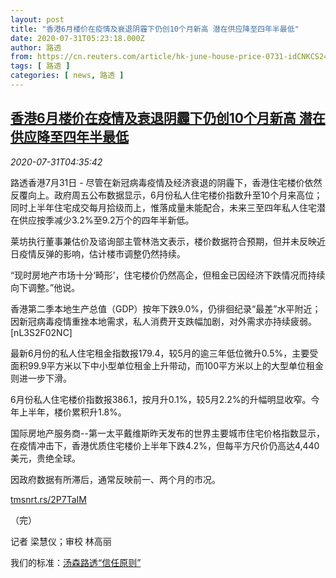 ```yaml
---
layout: post
title: "香港6月楼价在疫情及衰退阴霾下仍创10个月新高 潜在供应降至四年半最低"
date: 2020-07-31T05:23:18.000Z
author: 路透
from: https://cn.reuters.com/article/hk-june-house-price-0731-idCNKCS24W0GX
tags: [ 路透 ]
categories: [ news, 路透 ]
---
```

<!--1596172998000-->
[香港6月楼价在疫情及衰退阴霾下仍创10个月新高 潜在供应降至四年半最低](https://cn.reuters.com/article/hk-june-house-price-0731-idCNKCS24W0GX)
------

<div>
<div><i>2020-07-31T04:35:42</i></div><div class="StandardArticleBody_body"><p>路透香港7月31日 - 尽管在新冠病毒疫情及经济衰退的阴霾下，香港住宅楼价依然反覆向上。政府周五公布数据显示，6月份私人住宅楼价指数升至10个月来高位；同时上半年住宅成交每月拾级而上，惟落成量未能配合，未来三至四年私人住宅潜在供应按季减少3.2%至9.2万个的四年半新低。 </p><p>莱坊执行董事兼估价及谘询部主管林浩文表示，楼价数据符合预期，但并未反映近日疫情反弹的影响，估计楼市调整仍然持续。 </p><p>“现时房地产市场十分‘畸形’，住宅楼价仍然高企，但租金已因经济下跌情况而持续向下调整。”他说。 </p><p>香港第二季本地生产总值（GDP）按年下跌9.0%，仍徘徊纪录“最差”水平附近；因新冠病毒疫情重挫本地需求，私人消费开支跌幅加剧，对外需求亦持续疲弱。[nL3S2F02NC] </p><p>最新6月份的私人住宅租金指数报179.4，较5月的逾三年低位微升0.5%，主要受面积99.9平方米以下中小型单位租金上升带动，而100平方米以上的大型单位租金则进一步下滑。 </p><p>6月份私人住宅楼价指数报386.1，按月升0.1%，较5月2.2%的升幅明显收窄。今年上半年，楼价累积升1.8%。 </p><p>国际房地产服务商--第一太平戴维斯昨天发布的世界主要城市住宅价格指数显示，在疫情冲击下，香港优质住宅楼价上半年下跌4.2%，但每平方尺价仍高达4,440美元，贵绝全球。 </p><p>因政府数据有所滞后，通常反映前一、两个月的市况。 </p><p><a href="https://tmsnrt.rs/2P7TaIM">tmsnrt.rs/2P7TaIM</a> </p><p>（完） </p><div class="Attribution_container"><div class="Attribution_attribution"><p class="Attribution_content">记者 梁慧仪；审校 林高丽</p></div></div><div class="StandardArticleBody_trustBadgeContainer"><span class="StandardArticleBody_trustBadgeTitle">我们的标准：</span><span class="trustBadgeUrl"><a href="https://www.thomsonreuters.cn/content/dam/openweb/documents/pdf/china/brochures/about-us-1.pdf">汤森路透“信任原则”</a></span></div></div>
</div>
